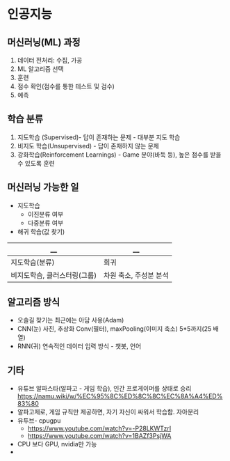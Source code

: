 
# 인공지능


## 머신러닝(ML) 과정

1. 데이터 전처리: 수집, 가공 
2. ML 알고리즘 선택
3. 훈련
4. 점수 확인(점수를 통한 테스트 및 검수)
5. 예측


## 학습 분류

  1. 지도학습 (Supervised)- 답이 존재하는 문제 - 대부분 지도 학습
  2. 비지도 학습(Unsupervised) - 답이 존재하지 않는 문제
  3. 강화학습(Reinforcement Learnings) - Game 분야(바둑 등), 높은 점수를 받을 수 있도록 훈련


## 머신러닝 가능한 일

  - 지도학습
    - 이진분류 여부
    - 다중분류 여부
  - 해귀 학습(값 찾기)

|__|__|
|--|--|
|지도학습(분류)|회귀|
|비지도학습, 클러스터링(그룹)|차원 축소, 주성분 분석|


## 알고리즘 방식

* 오솔길 찾기는 최근에는 아담 사용(Adam)
* CNN(눈) 사진, 추상화 Conv(필터), maxPooling(이미지 축소) 5*5까지(25 배열)
* RNN(귀) 연속적인 데이터 입력 방식 - 챗봇, 언어



## 기타

* 유튜브 알파스타(알파고 - 게임 학습), 인간 프로게이머를 상태로 승리 https://namu.wiki/w/%EC%95%8C%ED%8C%8C%EC%8A%A4%ED%83%80
* 알파고제로, 게임 규칙만 제공하면, 자기 자신이 싸워서 학습함. 자아분리
* 유투브- cpugpu 
  * https://www.youtube.com/watch?v=-P28LKWTzrI
  * https://www.youtube.com/watch?v=1BAZf3PsjWA
* CPU 보다 GPU, nvidia만 가능
* 